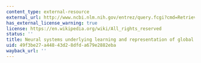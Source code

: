 ```yaml
---
content_type: external-resource
external_url: http://www.ncbi.nlm.nih.gov/entrez/query.fcgi?cmd=Retrieve&db=PubMed&dopt=Citation&list_uids=9770542
has_external_license_warning: true
license: https://en.wikipedia.org/wiki/All_rights_reserved
status: ''
title: Neural systems underlying learning and representation of global motion
uid: 49f3be27-a448-43d2-8dfd-a679e2882eba
wayback_url: ''
---
```


